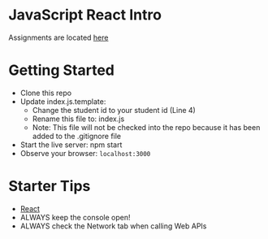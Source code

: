 # JavaScript React Intro

Assignments are located [here](./Assignments.md)

# Getting Started
- Clone this repo
- Update index.js.template:
  - Change the student id to your student id (Line 4)
  - Rename this file to: index.js
  - Note: This file will not be checked into the repo because it has been added to the .gitignore file
- Start the live server: npm start
- Observe your browser: `localhost:3000`

# Starter Tips
- [React](https://reactjs.org/)
- ALWAYS keep the console open!
- ALWAYS check the Network tab when calling Web APIs
